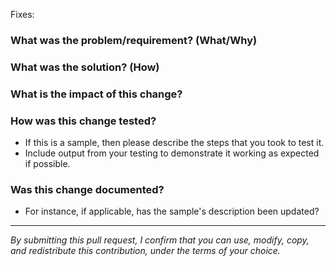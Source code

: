 Fixes: *<insert link to GitHub issue here>*

### What was the problem/requirement? (What/Why)

### What was the solution? (How)

### What is the impact of this change?

### How was this change tested?

- If this is a sample, then please describe the steps that you took to test it.
- Include output from your testing to demonstrate it working as expected if possible.

### Was this change documented?

- For instance, if applicable, has the sample's description been updated?

---

*By submitting this pull request, I confirm that you can use, modify, copy, and redistribute this contribution, under the terms of your choice.*